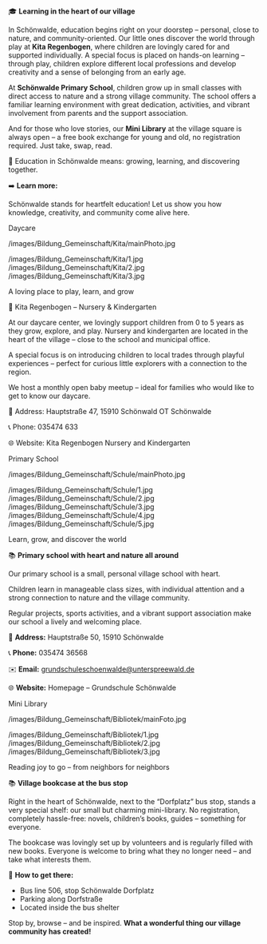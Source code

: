 <!-- INTRO_TEXT_START -->
🎓 **Learning in the heart of our village**

In Schönwalde, education begins right on your doorstep – personal, close to nature, and community-oriented. Our little ones discover the world through play at **Kita Regenbogen**, where children are lovingly cared for and supported individually. A special focus is placed on hands-on learning – through play, children explore different local professions and develop creativity and a sense of belonging from an early age.

At **Schönwalde Primary School**, children grow up in small classes with direct access to nature and a strong village community. The school offers a familiar learning environment with great dedication, activities, and vibrant involvement from parents and the support association.

And for those who love stories, our **Mini Library** at the village square is always open – a free book exchange for young and old, no registration required. Just take, swap, read.

📖 Education in Schönwalde means: growing, learning, and discovering together.

➡️ **Learn more:**
<!-- INTRO_TEXT_END -->

<!-- SEPARATE_TEXT_START -->
Schönwalde stands for heartfelt education! Let us show you how knowledge, creativity, and community come alive here.
<!-- SEPARATE_TEXT_END -->

<!-- KITA_NAME_START -->
Daycare
<!-- KITA_NAME_END -->

<!-- KITA_PHOTO_START -->
/images/Bildung_Gemeinschaft/Kita/mainPhoto.jpg
<!-- KITA_PHOTO_END -->

<!-- KITA_IMAGES_START -->
/images/Bildung_Gemeinschaft/Kita/1.jpg
/images/Bildung_Gemeinschaft/Kita/2.jpg
/images/Bildung_Gemeinschaft/Kita/3.jpg
<!-- KITA_IMAGES_END -->

<!-- KITA_SLOGAN_START -->
A loving place to play, learn, and grow
<!-- KITA_SLOGAN_END -->

<!-- KITA_TEXT_START -->
🎨 Kita Regenbogen – Nursery & Kindergarten

At our daycare center, we lovingly support children from 0 to 5 years as they grow, explore, and play. Nursery and kindergarten are located in the heart of the village – close to the school and municipal office.

A special focus is on introducing children to local trades through playful experiences – perfect for curious little explorers with a connection to the region.

We host a monthly open baby meetup – ideal for families who would like to get to know our daycare.

📍 Address: Hauptstraße 47, 15910 Schönwald OT Schönwalde

📞 Phone: 035474 633

🌐 Website: Kita Regenbogen Nursery and Kindergarten
<!-- KITA_TEXT_END -->

<!-- GRUNDSCHULE_NAME_START -->
Primary School
<!-- GRUNDSCHULE_NAME_END -->

<!-- GRUNDSCHULE_PHOTO_START -->
/images/Bildung_Gemeinschaft/Schule/mainPhoto.jpg
<!-- GRUNDSCHULE_PHOTO_END -->

<!-- GRUNDSCHULE_IMAGES_START -->
/images/Bildung_Gemeinschaft/Schule/1.jpg
/images/Bildung_Gemeinschaft/Schule/2.jpg
/images/Bildung_Gemeinschaft/Schule/3.jpg
/images/Bildung_Gemeinschaft/Schule/4.jpg
/images/Bildung_Gemeinschaft/Schule/5.jpg
<!-- GRUNDSCHULE_IMAGES_END -->

<!-- GRUNDSCHULE_SLOGAN_START -->
Learn, grow, and discover the world
<!-- GRUNDSCHULE_SLOGAN_END -->

<!-- GRUNDSCHULE_TEXT_START -->
📚 **Primary school with heart and nature all around**

Our primary school is a small, personal village school with heart.

Children learn in manageable class sizes, with individual attention and a strong connection to nature and the village community.

Regular projects, sports activities, and a vibrant support association make our school a lively and welcoming place.

📍 **Address:** Hauptstraße 50, 15910 Schönwalde

📞 **Phone:** 035474 36568

✉️ **Email:** grundschuleschoenwalde@unterspreewald.de

🌐 **Website:** Homepage – Grundschule Schönwalde
<!-- GRUNDSCHULE_TEXT_END -->

<!-- MINIBIBLIOTEK_NAME_START -->
Mini Library
<!-- MINIBIBLIOTEK_NAME_END -->

<!-- MINIBIBLIOTEK_PHOTO_START -->
/images/Bildung_Gemeinschaft/Bibliotek/mainFoto.jpg
<!-- MINIBIBLIOTEK_PHOTO_END -->

<!-- MINIBIBLIOTEK_IMAGES_START -->
/images/Bildung_Gemeinschaft/Bibliotek/1.jpg
/images/Bildung_Gemeinschaft/Bibliotek/2.jpg
/images/Bildung_Gemeinschaft/Bibliotek/3.jpg
<!-- MINIBIBLIOTEK_IMAGES_END -->

<!-- MINIBIBLIOTEK_SLOGAN_START -->
Reading joy to go – from neighbors for neighbors
<!-- MINIBIBLIOTEK_SLOGAN_END -->

<!-- MINIBIBLIOTEK_TEXT_START -->
📚 **Village bookcase at the bus stop**

Right in the heart of Schönwalde, next to the “Dorfplatz” bus stop, stands a very special shelf: our small but charming mini-library. No registration, completely hassle-free: novels, children’s books, guides – something for everyone.

The bookcase was lovingly set up by volunteers and is regularly filled with new books. Everyone is welcome to bring what they no longer need – and take what interests them.

📍 **How to get there:**
* Bus line 506, stop Schönwalde Dorfplatz
* Parking along Dorfstraße
* Located inside the bus shelter

Stop by, browse – and be inspired.
**What a wonderful thing our village community has created!**
<!-- MINIBIBLIOTEK_TEXT_END -->

